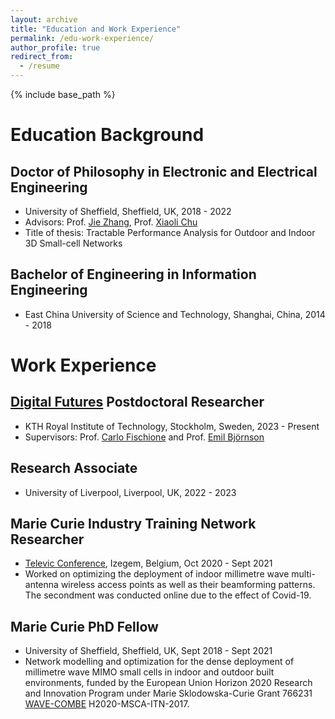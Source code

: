 ```yaml
---
layout: archive
title: "Education and Work Experience"
permalink: /edu-work-experience/
author_profile: true
redirect_from:
  - /resume
---
```


{% include base_path %}
  
# Education Background
## Doctor of Philosophy in Electronic and Electrical Engineering
* University of Sheffield, Sheffield, UK, 2018 - 2022
* Advisors: Prof. [Jie Zhang](https://www.sheffield.ac.uk/eee/people/academic-staff/jie-zhang), Prof. [Xiaoli Chu](https://www.sheffield.ac.uk/eee/people/academic-staff/xiaoli-chu)
* Title of thesis: Tractable Performance Analysis for Outdoor and Indoor 3D Small-cell Networks
  
## Bachelor of Engineering in Information Engineering
* East China University of Science and Technology, Shanghai, China, 2014 - 2018  

# Work Experience
## [Digital Futures](https://www.digitalfutures.kth.se/) Postdoctoral Researcher
* KTH Royal Institute of Technology, Stockholm, Sweden, 2023 - Present
* Supervisors: Prof. [Carlo Fischione](https://people.kth.se/~carlofi/) and Prof. [Emil Björnson](https://www.kth.se/profile/emilbjo)
  
## Research Associate
* University of Liverpool, Liverpool, UK, 2022 - 2023

## Marie Curie Industry Training Network Researcher
* [Televic Conference](https://www.televic.com/en/conference), Izegem, Belgium, Oct 2020 - Sept 2021
* Worked on optimizing the deployment of indoor millimetre wave multi-antenna wireless access points as well as their beamforming
patterns. The secondment was conducted online due to the effect of Covid-19.
  
## Marie Curie PhD Fellow
* University of Sheffield, Sheffield, UK, Sept 2018 - Sept 2021
* Network modelling and optimization for the dense deployment of millimetre wave MIMO small cells in indoor and outdoor built environments, funded by the European Union
Horizon 2020 Research and Innovation Program under Marie Sklodowska-Curie Grant 766231 [WAVE-COMBE](https://wavecombe.eu/) H2020-MSCA-ITN-2017.





